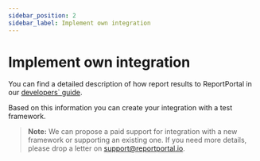 ```yaml
---
sidebar_position: 2
sidebar_label: Implement own integration
---
```


# Implement own integration

You can find a detailed description of how report results to ReportPortal in our [developers` guide](https://github.com/reportportal/documentation/blob/master/src/md/src/DevGuides/reporting.md).

Based on this information you can create your integration with a test framework.

>**Note:**
> We can propose a paid support for integration with a new framework or supporting an existing one. If you need more details, please drop a letter on support@reportportal.io.
